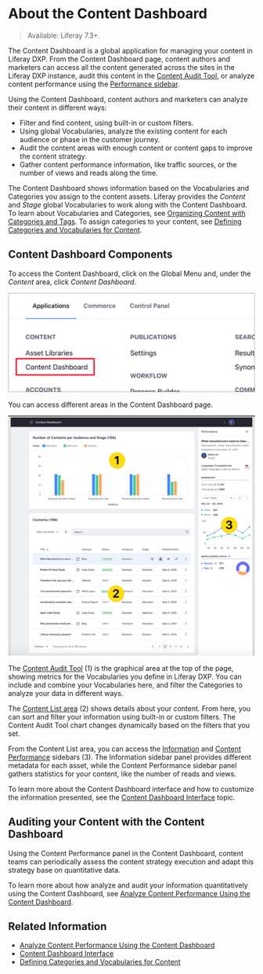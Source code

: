 # About the Content Dashboard

> Available: Liferay 7.3+.

The Content Dashboard is a global application for managing your content in Liferay DXP. From the Content Dashboard page, content authors and marketers can access all the content generated across the sites in the Liferay DXP instance, audit this content in the [Content Audit Tool](./content-dashboard-interface.md#the-content-audit-tool), or analyze content performance using the [Performance sidebar](./content-dashboard-interface.md#the-content-performance-sidebar).

Using the Content Dashboard, content authors and marketers can analyze their content in different ways:

- Filter and find content, using built-in or custom filters.
- Using global Vocabularies, analyze the existing content for each audience or phase in the customer journey.
- Audit the content areas with enough content or content gaps to improve the content strategy.
- Gather content performance information, like traffic sources, or the number of views and reads along the time. 

The Content Dashboard shows information based on the Vocabularies and Categories you assign to the content assets. Liferay provides the *Content* and *Stage* global Vocabularies to work along with the Content Dashboard. To learn about Vocabularies and Categories, see [Organizing Content with Categories and Tags](../tags-and-categories/user-guide/organizing-content-with-categories-and-tags.md). To assign categories to your content, see [Defining Categories and Vocabularies for Content](../tags-and-categories/user-guide/defining-categories-and-vocabularies-for-content.md).

## Content Dashboard Components

To access the Content Dashboard, click on the Global Menu and, under the *Content* area, click *Content Dashboard*. 

![Open the Content Dashboard from the Global Menu](./about-the-content-dashboard/images/02.png)

You can access different areas in the Content Dashboard page.

![Components of the Content Dashboard Interface](./about-the-content-dashboard/images/01.png)

The [Content Audit Tool](./content-dashboard-interface.md#the-content-audit-tool) (1) is the graphical area at the top of the page, showing metrics for the Vocabularies you define in Liferay DXP. You can include and combine your Vocabularies here, and filter the Categories to analyze your data in different ways.

The [Content List area](./content-dashboard-interface.md#the-content-list-area) (2) shows details about your content. From here, you can sort and filter your information using built-in or custom filters. The Content Audit Tool chart changes dynamically based on the filters that you set.

From the Content List area, you can access the [Information](./content-dashboard-interface.md#the-information-sidebar) and [Content Performance](content-dashboard-interface.md#the-performance-sidebar) sidebars (3). The Information sidebar panel provides different metadata for each asset, while the Content Performance sidebar panel gathers statistics for your content, like the number of reads and views.

To learn more about the Content Dashboard interface and how to customize the information presented, see the [Content Dashboard Interface](./content-dashboard-interface.md) topic.

## Auditing your Content with the Content Dashboard

Using the Content Performance panel in the Content Dashboard, content teams can periodically assess the content strategy execution and adapt this strategy base on quantitative data.

To learn more about how analyze and audit your information quantitatively using the Content Dashboard, see [Analyze Content Performance Using the Content Dashboard](./analyze-content-performance-using-content-dashboard.md).

## Related Information

- [Analyze Content Performance Using the Content Dashboard](./analyze-content-performance-using-content-dashboard.md)
- [Content Dashboard Interface](./content-dashboard-interface.md)
- [Defining Categories and Vocabularies for Content](../tags-and-categories/user-guide/defining-categories-and-vocabularies-for-content.md)
